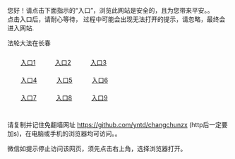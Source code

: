 您好！请点击下面指示的“入口”，浏览此网站是安全的，且为您带来平安。。 <br/>
点击入口后，请耐心等待， 过程中可能会出现无法打开的提示，请忽略，最终会进入网站. </br>

法轮大法在长春<br/>
<div style="padding:10px"><a style="margin:20px" target="_blank" href="https://d17hh1nz87nnu6.cloudfront.net/2Qpsp?fobbkzte" id="ccLink1" rel="nofollow">入口1</a> <a target="_blank" style="margin:20px" href="https://d1dyijuzhh5pyc.cloudfront.net/2Qpsp?txprexs" id="ccLink2" rel="nofollow">入口2</a> <a style="margin:20px" target="_blank" href="https://d1w9vki0d3c2kb.cloudfront.net/2Qpsp?tnzvehv" id="ccLink3" rel="nofollow">入口3</a></div>

<div style="padding:10px" ><a style="margin:20px" target="_blank" href="https://d17hh1nz87nnu6.cloudfront.net/2Qpsp?fobbkzte" id="ccLink4" rel="nofollow">入口4</a> <a style="margin:20px" href="https://d1dyijuzhh5pyc.cloudfront.net/2Qpsp?txprexs" target="_blank" id="ccLink5" rel="nofollow">入口5</a> <a style="margin:20px" href="https://d1w9vki0d3c2kb.cloudfront.net/2Qpsp?tnzvehv" target="_blank" id="ccLink6" rel="nofollow">入口6</a></div>

<div style="padding:10px"><a style="margin:20px" target="_blank" href="https://d17hh1nz87nnu6.cloudfront.net/2Qpsp?fobbkzte" id="ccLink7" rel="nofollow">入口7</a> <a style="margin:20px" href="https://d1dyijuzhh5pyc.cloudfront.net/2Qpsp?txprexs" target="_blank" id="ccLink8" rel="nofollow">入口8</a> <a style="margin:20px" target="_blank" href="https://d1w9vki0d3c2kb.cloudfront.net/2Qpsp?tnzvehv" id="ccLink9" rel="nofollow">入口9</a></div>

<br/>



请复制并记住免翻墙网址 https://github.com/yntd/changchunzx (http后一定要加s)，在电脑或手机的浏览器均可访问。。<br/>

微信如提示停止访问该网页，须先点击右上角，选择浏览器打开。
